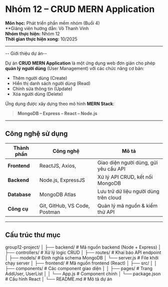 #  Nhóm 12 – CRUD MERN Application


**Môn học:** Phát triển phần mềm nhóm (Buổi 4)  
**Giảng viên hướng dẫn: Võ Thanh Vinh  
**Nhóm thực hiện:** Nhóm 12  
**Thời gian thực hiện xong:** 10/2025  

---

-- Giới thiệu dự án--

Dự án **CRUD MERN Application** là một ứng dụng web đơn giản cho phép **quản lý người dùng** (User Management) với các chức năng cơ bản:
-  Thêm người dùng (Create)
-  Hiển thị danh sách người dùng (Read)
-  Chỉnh sửa thông tin (Update)
-  Xóa người dùng (Delete)

Ứng dụng được xây dựng theo mô hình **MERN Stack**:
> **MongoDB – Express – React – Node.js**

---

##  Công nghệ sử dụng

| Thành phần | Công nghệ | Mô tả |
|-------------|------------|-------|
| **Frontend** | ReactJS, Axios, | Giao diện người dùng, gửi yêu cầu API |
| **Backend** | Node.js, ExpressJS | Xử lý API CRUD, kết nối MongoDB |
| **Database** | MongoDB Atlas | Lưu trữ dữ liệu người dùng trên cloud |
| **Công cụ** | Git, GitHub, VS Code, Postman | Quản lý mã nguồn & kiểm thử API |

---

##  Cấu trúc thư mục
group12-project/
│
├── backend/ # Mã nguồn backend (Node + Express)
│ ├── controllers/ # Xử lý logic CRUD
│ ├── routes/ # Khai báo API endpoint
│ ├── models/ # Định nghĩa schema MongoDB
│ └── server.js # File khởi chạy server
│
├── frontend/ # Mã nguồn frontend (React)
│ ├── src/
│ │ ├── components/ # Các component giao diện
│ │ ├── pages/ # Trang AddUser, UserList
│ │ └── App.js # Component chính
│ └── package.json # Cấu hình React
│
└── README.md # Mô tả dự án
